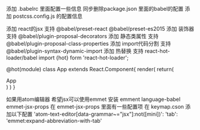添加 .babelrc 里面配置一些信息 同步删除package.json 里面的babel的配置
添加 postcss.config.js 的配置信息

添加 react的jsx 支持 @babel/preset-react @babel/preset-es2015
添加 装饰器 支持 @babel/plugin-proposal-decorators
添加 静态类属性 支持 @babel/plugin-proposal-class-properties
添加 import代码分割 支持 @babel/plugin-syntax-dynamic-import
添加 热替换 支持 react-hot-loader/babel
import {hot} form 'react-hot-loader';

@hot(module)
class App extends React.Component{
    render(
        return(
            <div>App</div>
        )
    )
}

如果用atom编辑器 希望jsx可以使用emmet
安装 emment language-babel emmet-jsx-props
在 emmet-jsx-props 里面有一些配置项
在 keymap.cson 添加以下配置
'atom-text-editor[data-grammar~="jsx"]:not([mini])':
  'tab': 'emmet:expand-abbreviation-with-tab'
